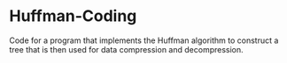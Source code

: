 # Huffman-Coding
Code for a program that implements the Huffman algorithm to construct a tree that is then used for data compression and decompression.
